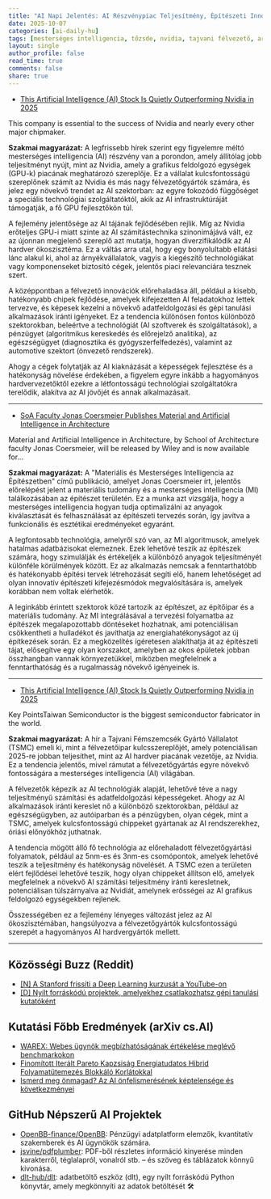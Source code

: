 ```yaml
---
title: "AI Napi Jelentés: AI Részvénypiac Teljesítmény, Építészeti Innovációk és Félvezetőipari Insightek (2025-10-07)"
date: 2025-10-07
categories: [ai-daily-hu]
tags: [mesterséges intelligencia, tőzsde, nvidia, tajvani félvezető, architektúra, jonas coersmeier, technológia]
layout: single
author_profile: false
read_time: true
comments: false
share: true
---
```

- [This Artificial Intelligence (AI) Stock Is Quietly Outperforming Nvidia in 2025](https://www.fool.com/investing/2025/10/06/this-artificial-intelligence-ai-stock-is-quietly-o/)

This company is essential to the success of Nvidia and nearly every other major chipmaker.

**Szakmai magyarázat:**
A legfrissebb hírek szerint egy figyelemre méltó mesterséges intelligencia (AI) részvény van a porondon, amely állítólag jobb teljesítményt nyújt, mint az Nvidia, amely a grafikus feldolgozó egységek (GPU-k) piacának meghatározó szereplője. Ez a vállalat kulcsfontosságú szereplőnek számít az Nvidia és más nagy félvezetőgyártók számára, és jelez egy növekvő trendet az AI szektorban: az egyre fokozódó függőséget a speciális technológiai szolgáltatóktól, akik az AI infrastruktúráját támogatják, a fő GPU fejlesztőkön túl.

A fejlemény jelentősége az AI tájának fejlődésében rejlik. Míg az Nvidia erőteljes GPU-i miatt szinte az AI számítástechnika szinonimájává vált, ez az újonnan megjelenő szereplő azt mutatja, hogyan diverzifikálódik az AI hardver ökoszisztéma. Ez a váltás arra utal, hogy egy bonyolultabb ellátási lánc alakul ki, ahol az árnyékvállalatok, vagyis a kiegészítő technológiákat vagy komponenseket biztosító cégek, jelentős piaci relevanciára tesznek szert.

A középpontban a félvezető innovációk előrehaladása áll, például a kisebb, hatékonyabb chipek fejlődése, amelyek kifejezetten AI feladatokhoz lettek tervezve, és képesek kezelni a növekvő adatfeldolgozási és gépi tanulási alkalmazások iránti igényeket. Ez a tendencia különösen fontos különböző szektorokban, beleértve a technológiát (AI szoftverek és szolgáltatások), a pénzügyet (algoritmikus kereskedés és előrejelző analitika), az egészségügyet (diagnosztika és gyógyszerfelfedezés), valamint az automotive szektort (önvezető rendszerek).

Ahogy a cégek folytatják az AI kiaknázását a képességek fejlesztése és a hatékonyság növelése érdekében, a figyelem egyre inkább a hagyományos hardvervezetőktől ezekre a létfontosságú technológiai szolgáltatókra terelődik, alakítva az AI jövőjét és annak alkalmazásait.

---
- [SoA Faculty Jonas Coersmeier Publishes Material and Artificial Intelligence in Architecture](https://www.pratt.edu/architecture/news/soa-faculty-jonas-coersmeier-publishes-material-and-artificial-intelligence-in-architecture/)

Material and Artificial Intelligence in Architecture, by School of Architecture faculty Jonas Coersmeier, will be released by Wiley and is now available for...

**Szakmai magyarázat:**
A "Materiális és Mesterséges Intelligencia az Építészetben" című publikáció, amelyet Jonas Coersmeier írt, jelentős előrelépést jelent a materiális tudomány és a mesterséges intelligencia (MI) találkozásában az építészet területén. Ez a munka azt vizsgálja, hogy a mesterséges intelligencia hogyan tudja optimalizálni az anyagok kiválasztását és felhasználását az építészeti tervezés során, így javítva a funkcionális és esztétikai eredményeket egyaránt.

A legfontosabb technológia, amelyről szó van, az MI algoritmusok, amelyek hatalmas adatbázisokat elemeznek. Ezek lehetővé teszik az építészek számára, hogy szimulálják és értékeljék a különböző anyagok teljesítményét különféle körülmények között. Ez az alkalmazás nemcsak a fenntarthatóbb és hatékonyabb építési tervek létrehozását segíti elő, hanem lehetőséget ad olyan innovatív építészeti kifejezésmódok megvalósítására is, amelyek korábban nem voltak elérhetők.

A leginkább érintett szektorok közé tartozik az építészet, az építőipar és a materiális tudomány. Az MI integrálásával a tervezési folyamatba az építészek megalapozottabb döntéseket hozhatnak, ami potenciálisan csökkentheti a hulladékot és javíthatja az energiahatékonyságot az új építkezések során. Ez a megközelítés ígéretesen alakíthatja át az építészeti tájat, elősegítve egy olyan korszakot, amelyben az okos épületek jobban összhangban vannak környezetükkel, miközben megfelelnek a fenntarthatóság és a rugalmasság növekvő igényeinek is.

---
- [This Artificial Intelligence (AI) Stock Is Quietly Outperforming Nvidia in 2025](https://www.nasdaq.com/articles/artificial-intelligence-ai-stock-quietly-outperforming-nvidia-2025)

Key PointsTaiwan Semiconductor is the biggest semiconductor fabricator in the world.

**Szakmai magyarázat:**
A hír a Tajvani Fémszemcsék Gyártó Vállalatot (TSMC) emeli ki, mint a félvezetőipar kulcsszereplőjét, amely potenciálisan 2025-re jobban teljesíthet, mint az AI hardver piacának vezetője, az Nvidia. Ez a tendencia jelentős, mivel rámutat a félvezetőgyártás egyre növekvő fontosságára a mesterséges intelligencia (AI) világában.

A félvezetők képezik az AI technológiák alapját, lehetővé téve a nagy teljesítményű számítási és adatfeldolgozási képességeket. Ahogy az AI alkalmazások iránti kereslet nő a különböző szektorokban, például az egészségügyben, az autóiparban és a pénzügyben, olyan cégek, mint a TSMC, amelyek kulcsfontosságú chippeket gyártanak az AI rendszerekhez, óriási előnyökhöz juthatnak.

A tendencia mögött álló fő technológia az előrehaladott félvezetőgyártási folyamatok, például az 5nm-es és 3nm-es csomópontok, amelyek lehetővé teszik a teljesítmény és hatékonyság növelését. A TSMC ezen a területen elért fejlődései lehetővé teszik, hogy olyan chippeket állítson elő, amelyek megfelelnek a növekvő AI számítási teljesítmény iránti keresletnek, potenciálisan túlszárnyalva az Nvidiát, amelynek erősségei az AI grafikus feldolgozó egységekben rejlenek.

Összességében ez a fejlemény lényeges változást jelez az AI ökoszisztémában, hangsúlyozva a félvezetőgyártók kulcsfontosságú szerepét a hagyományos AI hardvergyártók mellett.

---
## Közösségi Buzz (Reddit)
- [[N] A Stanford frissíti a Deep Learning kurzusát a YouTube-on](https://www.reddit.com/r/MachineLearning/comments/1nwhihj/n_stanford_is_updating_their_deep_learning_course/)
- [[D] Nyílt forráskódú projektek, amelyekhez csatlakozhatsz gépi tanulási kutatóként](https://www.reddit.com/r/MachineLearning/comments/1nvvdvl/d_open_source_projects_to_contribute_to_as_an_ml/)

## Kutatási Főbb Eredmények (arXiv cs.AI)
- [WAREX: Webes ügynök megbízhatóságának értékelése meglévő benchmarkokon](https://arxiv.org/abs/2510.03285)
- [Finomított Iterált Pareto Kapzsiság Energiatudatos Hibrid Folyamatütemezés Blokkáló Korlátokkal](https://arxiv.org/abs/2510.03377)
- [Ismerd meg önmagad? Az AI önfelismerésének képtelensége és következményei](https://arxiv.org/abs/2510.03399)

## GitHub Népszerű AI Projektek
- [OpenBB-finance/OpenBB](OpenBB-finance/OpenBB): Pénzügyi adatplatform elemzők, kvantitatív szakemberek és AI ügynökök számára.
- [jsvine/pdfplumber](jsvine/pdfplumber): PDF-ből részletes információ kinyerése minden karakterről, téglalapról, vonalról stb. – és szöveg és táblázatok könnyű kivonása.
- [dlt-hub/dlt](dlt-hub/dlt): adatbetöltő eszköz (dlt), egy nyílt forráskódú Python könyvtár, amely megkönnyíti az adatok betöltését 🛠️